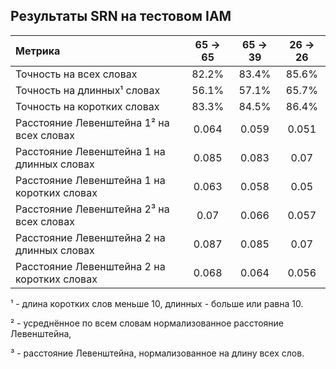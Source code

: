 ## Результаты SRN на тестовом IAM
| Метрика | 65 -> 65 | 65 -> 39 | 26 -> 26 |
| :--- | :---: | :---: | :---: |
| Точность на всех словах | 82.2% | 83.4% | 85.6% |
| Точность на длинных&#x00B9; словах | 56.1% | 57.1% | 65.7% |
| Точность на коротких словах | 83.3% | 84.5% | 86.4% |
| Расстояние Левенштейна 1&#x00B2; на всех словах | 0.064 | 0.059 | 0.051 |
| Расстояние Левенштейна 1 на длинных словах | 0.085 | 0.083 | 0.07 |
| Расстояние Левенштейна 1 на коротких словах | 0.063 | 0.058 | 0.05 |
| Расстояние Левенштейна 2&#x00B3; на всех словах | 0.07 | 0.066 | 0.057 |
| Расстояние Левенштейна 2 на длинных словах | 0.087 | 0.085 | 0.07 |
| Расстояние Левенштейна 2 на коротких словах | 0.068 | 0.064 | 0.056 |

&#x00B9; - длина коротких слов меньше 10, длинных - больше или равна 10. 

&#x00B2; - усреднённое по всем словам нормализованное расстояние Левенштейна,

&#x00B3; - расстояние Левенштейна, нормализованное на длину всех слов.


